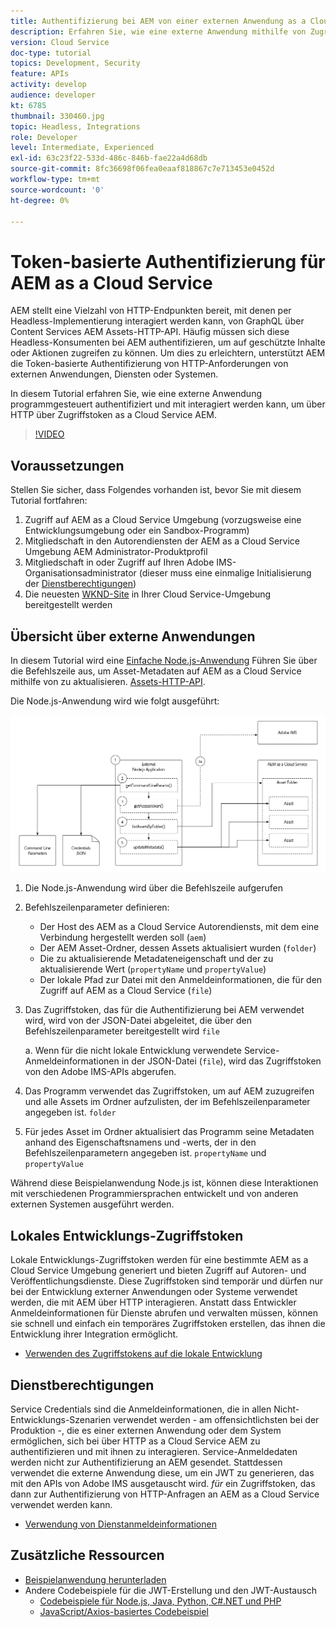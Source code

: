 ```yaml
---
title: Authentifizierung bei AEM von einer externen Anwendung as a Cloud Service
description: Erfahren Sie, wie eine externe Anwendung mithilfe von Zugriffstoken für lokale Entwicklung und Dienstanmeldeinformationen programmatisch authentifiziert und mit AEM über HTTP interagieren kann.
version: Cloud Service
doc-type: tutorial
topics: Development, Security
feature: APIs
activity: develop
audience: developer
kt: 6785
thumbnail: 330460.jpg
topic: Headless, Integrations
role: Developer
level: Intermediate, Experienced
exl-id: 63c23f22-533d-486c-846b-fae22a4d68db
source-git-commit: 8fc36698f06fea0eaaf818867c7e713453e0452d
workflow-type: tm+mt
source-wordcount: '0'
ht-degree: 0%

---
```


# Token-basierte Authentifizierung für AEM as a Cloud Service

AEM stellt eine Vielzahl von HTTP-Endpunkten bereit, mit denen per Headless-Implementierung interagiert werden kann, von GraphQL über Content Services AEM Assets-HTTP-API. Häufig müssen sich diese Headless-Konsumenten bei AEM authentifizieren, um auf geschützte Inhalte oder Aktionen zugreifen zu können. Um dies zu erleichtern, unterstützt AEM die Token-basierte Authentifizierung von HTTP-Anforderungen von externen Anwendungen, Diensten oder Systemen.

In diesem Tutorial erfahren Sie, wie eine externe Anwendung programmgesteuert authentifiziert und mit interagiert werden kann, um über HTTP über Zugriffstoken as a Cloud Service AEM.

>[!VIDEO](https://video.tv.adobe.com/v/330460/?quality=12&learn=on)

## Voraussetzungen

Stellen Sie sicher, dass Folgendes vorhanden ist, bevor Sie mit diesem Tutorial fortfahren:

1. Zugriff auf AEM as a Cloud Service Umgebung (vorzugsweise eine Entwicklungsumgebung oder ein Sandbox-Programm)
1. Mitgliedschaft in den Autorendiensten der AEM as a Cloud Service Umgebung AEM Administrator-Produktprofil
1. Mitgliedschaft in oder Zugriff auf Ihren Adobe IMS-Organisationsadministrator (dieser muss eine einmalige Initialisierung der [Dienstberechtigungen](./service-credentials.md))
1. Die neuesten [WKND-Site](https://github.com/adobe/aem-guides-wknd) in Ihrer Cloud Service-Umgebung bereitgestellt werden

## Übersicht über externe Anwendungen

In diesem Tutorial wird eine [Einfache Node.js-Anwendung](./assets/aem-guides_token-authentication-external-application.zip) Führen Sie über die Befehlszeile aus, um Asset-Metadaten auf AEM as a Cloud Service mithilfe von zu aktualisieren. [Assets-HTTP-API](https://experienceleague.adobe.com/docs/experience-manager-cloud-service/assets/admin/mac-api-assets.html?lang=de).

Die Node.js-Anwendung wird wie folgt ausgeführt:

![Externe Anwendung](./assets/overview/external-application.png)

1. Die Node.js-Anwendung wird über die Befehlszeile aufgerufen
1. Befehlszeilenparameter definieren:
   + Der Host des AEM as a Cloud Service Autorendiensts, mit dem eine Verbindung hergestellt werden soll (`aem`)
   + Der AEM Asset-Ordner, dessen Assets aktualisiert wurden (`folder`)
   + Die zu aktualisierende Metadateneigenschaft und der zu aktualisierende Wert (`propertyName` und `propertyValue`)
   + Der lokale Pfad zur Datei mit den Anmeldeinformationen, die für den Zugriff auf AEM as a Cloud Service (`file`)
1. Das Zugriffstoken, das für die Authentifizierung bei AEM verwendet wird, wird von der JSON-Datei abgeleitet, die über den Befehlszeilenparameter bereitgestellt wird `file`

   a. Wenn für die nicht lokale Entwicklung verwendete Service-Anmeldeinformationen in der JSON-Datei (`file`), wird das Zugriffstoken von den Adobe IMS-APIs abgerufen.
1. Das Programm verwendet das Zugriffstoken, um auf AEM zuzugreifen und alle Assets im Ordner aufzulisten, der im Befehlszeilenparameter angegeben ist. `folder`
1. Für jedes Asset im Ordner aktualisiert das Programm seine Metadaten anhand des Eigenschaftsnamens und -werts, der in den Befehlszeilenparametern angegeben ist. `propertyName` und `propertyValue`

Während diese Beispielanwendung Node.js ist, können diese Interaktionen mit verschiedenen Programmiersprachen entwickelt und von anderen externen Systemen ausgeführt werden.

## Lokales Entwicklungs-Zugriffstoken

Lokale Entwicklungs-Zugriffstoken werden für eine bestimmte AEM as a Cloud Service Umgebung generiert und bieten Zugriff auf Autoren- und Veröffentlichungsdienste.  Diese Zugriffstoken sind temporär und dürfen nur bei der Entwicklung externer Anwendungen oder Systeme verwendet werden, die mit AEM über HTTP interagieren. Anstatt dass Entwickler Anmeldeinformationen für Dienste abrufen und verwalten müssen, können sie schnell und einfach ein temporäres Zugriffstoken erstellen, das ihnen die Entwicklung ihrer Integration ermöglicht.

+ [Verwenden des Zugriffstokens auf die lokale Entwicklung](./local-development-access-token.md)

## Dienstberechtigungen

Service Credentials sind die Anmeldeinformationen, die in allen Nicht-Entwicklungs-Szenarien verwendet werden - am offensichtlichsten bei der Produktion -, die es einer externen Anwendung oder dem System ermöglichen, sich bei über HTTP as a Cloud Service AEM zu authentifizieren und mit ihnen zu interagieren. Service-Anmeldedaten werden nicht zur Authentifizierung an AEM gesendet. Stattdessen verwendet die externe Anwendung diese, um ein JWT zu generieren, das mit den APIs von Adobe IMS ausgetauscht wird. _für_ ein Zugriffstoken, das dann zur Authentifizierung von HTTP-Anfragen an AEM as a Cloud Service verwendet werden kann.

+ [Verwendung von Dienstanmeldeinformationen](./service-credentials.md)

## Zusätzliche Ressourcen

+ [Beispielanwendung herunterladen](./assets/aem-guides_token-authentication-external-application.zip)
+ Andere Codebeispiele für die JWT-Erstellung und den JWT-Austausch
   + [Codebeispiele für Node.js, Java, Python, C#.NET und PHP](https://developer.adobe.com/developer-console/docs/guides/authentication/JWT/samples/)
   + [JavaScript/Axios-basiertes Codebeispiel](https://github.com/adobe/aemcs-api-client-lib)
